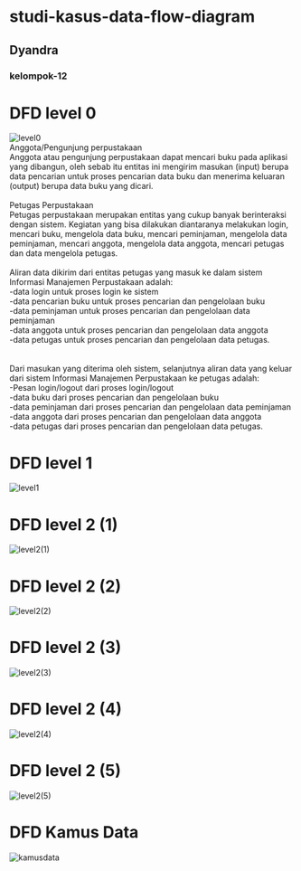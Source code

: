 # studi-kasus-data-flow-diagram
## Dyandra
### kelompok-12

# DFD level 0
![level0](img/studi-kasus-DFD0.jpg) <br>
Anggota/Pengunjung perpustakaan<br>
Anggota atau pengunjung perpustakaan dapat mencari buku pada aplikasi yang dibangun, oleh sebab itu entitas ini mengirim masukan (input) berupa data pencarian untuk proses pencarian data buku dan menerima keluaran (output) berupa data buku yang dicari.
<br>
<br>
Petugas Perpustakaan<br>
Petugas perpustakaan merupakan entitas yang cukup banyak berinteraksi dengan sistem. Kegiatan yang bisa dilakukan diantaranya melakukan login, mencari buku, mengelola data buku, mencari peminjaman, mengelola data peminjaman, mencari anggota, mengelola data anggota, mencari petugas dan data mengelola petugas.
<br>
<br>
Aliran data dikirim dari entitas petugas yang masuk ke dalam sistem  Informasi Manajemen Perpustakaan adalah:<br>
-data login untuk proses login ke sistem<br>
-data pencarian buku untuk proses pencarian dan pengelolaan buku<br>
-data peminjaman untuk proses pencarian dan pengelolaan data peminjaman<br>
-data anggota untuk proses pencarian dan pengelolaan data anggota<br>
-data petugas untuk proses pencarian dan pengelolaan data petugas.<br>
<br>
<br>
Dari masukan yang diterima oleh sistem, selanjutnya aliran data yang keluar dari sistem Informasi Manajemen Perpustakaan ke petugas adalah:<br>
-Pesan login/logout dari proses login/logout<br>
-data buku dari proses pencarian dan pengelolaan buku<br>
-data peminjaman dari proses pencarian dan pengelolaan data peminjaman<br>
-data anggota dari proses pencarian dan pengelolaan data anggota<br>
-data petugas dari proses pencarian dan pengelolaan data petugas.<br>

# DFD level 1
![level1](img/studi-kasus-DFD1.jpg)
# DFD level 2 (1)
![level2(1)](img/dfd%20level%202%20(1).jpg)
# DFD level 2 (2)
![level2(2)](img/dfd%20level%202%20(2).jpg)
# DFD level 2 (3)
![level2(3)](img/dfd%20level%202%20(3).jpg)
# DFD level 2 (4)
![level2(4)](img/dfd%20level%202%20(4).jpg)
# DFD level 2 (5)
![level2(5)](img/dfd%20level%202%20(5).jpg)

# DFD Kamus Data
![kamusdata](img/kamus%20dataa.drawio.png)